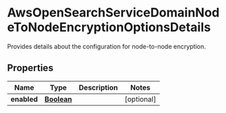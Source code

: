

# AwsOpenSearchServiceDomainNodeToNodeEncryptionOptionsDetails

Provides details about the configuration for node-to-node encryption.

## Properties

| Name | Type | Description | Notes |
|------------ | ------------- | ------------- | -------------|
|**enabled** | [**Boolean**](Boolean.md) |  |  [optional] |



